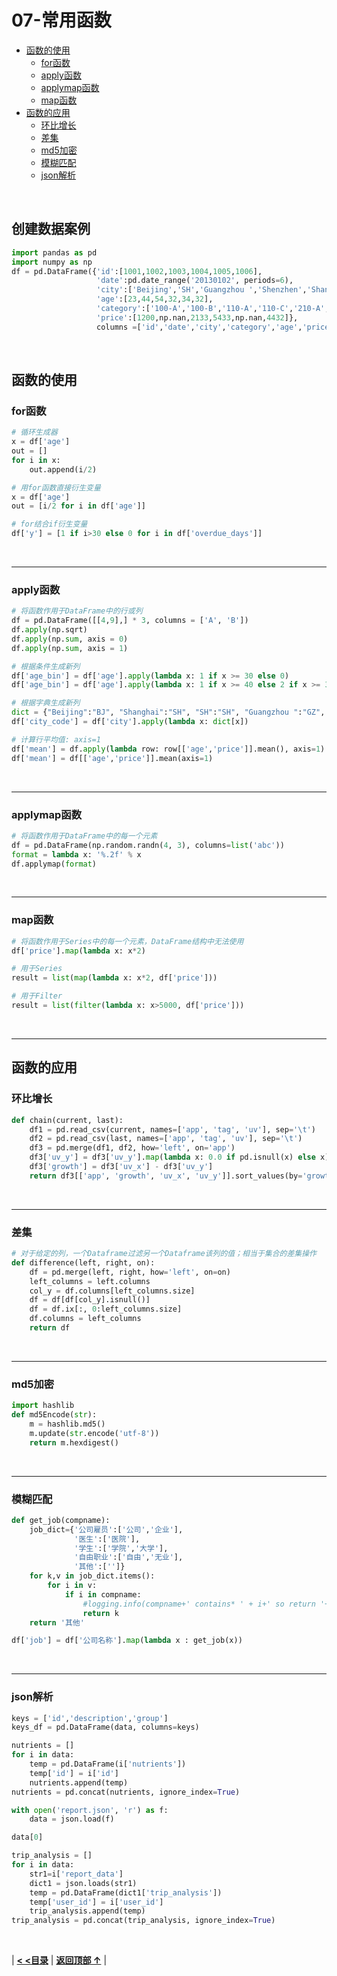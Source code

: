 # 07-常用函数

- [函数的使用](#函数的使用)
  - [for函数](#for函数)
  - [apply函数](#apply函数)
  - [applymap函数](#applymap函数)
  - [map函数](#map函数)
- [函数的应用](#函数的应用)
  - [环比增长](#环比增长)
  - [差集](#差集)
  - [md5加密](#md5加密)
  - [模糊匹配](#模糊匹配)
  - [json解析](#json解析)

<br/>

## 创建数据案例

```python
import pandas as pd
import numpy as np
df = pd.DataFrame({'id':[1001,1002,1003,1004,1005,1006], 
                   'date':pd.date_range('20130102', periods=6),
                   'city':['Beijing','SH','Guangzhou ','Shenzhen','Shanghai', 'Beijing'],
                   'age':[23,44,54,32,34,32],
                   'category':['100-A','100-B','110-A','110-C','210-A','130-F'],
                   'price':[1200,np.nan,2133,5433,np.nan,4432]},
                   columns =['id','date','city','category','age','price'])
```

<br/>

## 函数的使用

### for函数

```python
# 循环生成器
x = df['age']
out = []
for i in x:
    out.append(i/2)

# 用for函数直接衍生变量
x = df['age']
out = [i/2 for i in df['age']]

# for结合if衍生变量
df['y'] = [1 if i>30 else 0 for i in df['overdue_days']]
```

<br/>

------

### apply函数

```python
# 将函数作用于DataFrame中的行或列
df = pd.DataFrame([[4,9],] * 3, columns = ['A', 'B'])
df.apply(np.sqrt)
df.apply(np.sum, axis = 0)
df.apply(np.sum, axis = 1)

# 根据条件生成新列
df['age_bin'] = df['age'].apply(lambda x: 1 if x >= 30 else 0)
df['age_bin'] = df['age'].apply(lambda x: 1 if x >= 40 else 2 if x >= 30 else 0)

# 根据字典生成新列
dict = {"Beijing":"BJ", "Shanghai":"SH", "SH":"SH", "Guangzhou ":"GZ", "Shenzhen":"SZ"}
df['city_code'] = df['city'].apply(lambda x: dict[x])

# 计算行平均值: axis=1
df['mean'] = df.apply(lambda row: row[['age','price']].mean(), axis=1)
df['mean'] = df[['age','price']].mean(axis=1)
```

<br/>

------

### applymap函数

```python
# 将函数作用于DataFrame中的每一个元素
df = pd.DataFrame(np.random.randn(4, 3), columns=list('abc'))
format = lambda x: '%.2f' % x
df.applymap(format)
```

<br/>

------

### map函数

```python
# 将函数作用于Series中的每一个元素，DataFrame结构中无法使用
df['price'].map(lambda x: x*2)

# 用于Series
result = list(map(lambda x: x*2, df['price']))

# 用于Filter
result = list(filter(lambda x: x>5000, df['price']))
```

<br/>

------

## 函数的应用

### 环比增长

```python
def chain(current, last):
    df1 = pd.read_csv(current, names=['app', 'tag', 'uv'], sep='\t')
    df2 = pd.read_csv(last, names=['app', 'tag', 'uv'], sep='\t')
    df3 = pd.merge(df1, df2, how='left', on='app')
    df3['uv_y'] = df3['uv_y'].map(lambda x: 0.0 if pd.isnull(x) else x)
    df3['growth'] = df3['uv_x'] - df3['uv_y']
    return df3[['app', 'growth', 'uv_x', 'uv_y']].sort_values(by='growth', ascending=False)
```

<br/>

------

### 差集

```python
# 对于给定的列，一个Dataframe过滤另一个Dataframe该列的值；相当于集合的差集操作
def difference(left, right, on):
    df = pd.merge(left, right, how='left', on=on)
    left_columns = left.columns
    col_y = df.columns[left_columns.size]
    df = df[df[col_y].isnull()]
    df = df.ix[:, 0:left_columns.size]
    df.columns = left_columns
    return df
```

<br/>

------

### md5加密

```python
import hashlib
def md5Encode(str):
    m = hashlib.md5()
    m.update(str.encode('utf-8'))
    return m.hexdigest()
```

<br/>

------

### 模糊匹配

```python
def get_job(compname):
    job_dict={'公司雇员':['公司','企业'],
              '医生':['医院'],
              '学生':['学院','大学'],
              '自由职业':['自由','无业'],
              '其他':['']}
    for k,v in job_dict.items():
        for i in v:
            if i in compname:
                #logging.info(compname+' contains* ' + i+' so return '+k+' as job')
                return k
    return '其他'

df['job'] = df['公司名称'].map(lambda x : get_job(x))
```

<br/>

------

### json解析

```python
keys = ['id','description','group'] 
keys_df = pd.DataFrame(data, columns=keys)

nutrients = []                                        
for i in data:                                    
    temp = pd.DataFrame(i['nutrients'])   
    temp['id'] = i['id']                          
    nutrients.append(temp)
nutrients = pd.concat(nutrients, ignore_index=True)  

with open('report.json', 'r') as f:                 
    data = json.load(f)

data[0]

trip_analysis = []                             
for i in data:
    str1=i['report_data']
    dict1 = json.loads(str1)                                                
    temp = pd.DataFrame(dict1['trip_analysis'])  
    temp['user_id'] = i['user_id']                      
    trip_analysis.append(temp)                   
trip_analysis = pd.concat(trip_analysis, ignore_index=True)   
```

<br/>

|  [**< <目录**](./README.md)  |  [**返回顶部 ↑**](#07-常用函数) |
